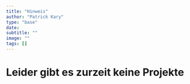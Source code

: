 ```yaml
---
title: "Hinweis"
author: "Patrick Kary"
type: "base"
date: 
subtitle: ""
image: ""
tags: []
---
```


# Leider gibt es zurzeit keine Projekte
